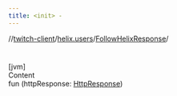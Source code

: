 ```yaml
---
title: <init> -
---
```

//[twitch-client](../../index.md)/[helix.users](../index.md)/[FollowHelixResponse](index.md)/[<init>](-init-.md)



# <init>  
[jvm]  
Content  
fun [<init>](-init-.md)(httpResponse: [HttpResponse]())  



